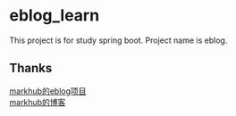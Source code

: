 # eblog_learn
This project is for study spring boot.
Project name is eblog.

## Thanks
[markhub的eblog项目](https://github.com/MarkerHub/eblog)  
[markhub的博客](https://juejin.cn/post/6844904192679608333)


